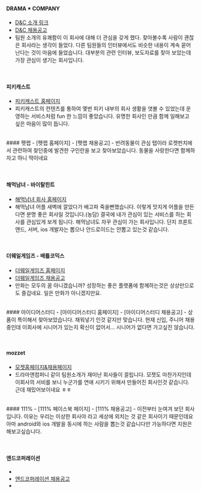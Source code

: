 

#### DRAMA * COMPANY 
 - [D&C 소개 링크]
 - [D&C 채용공고]
 - 팀원 소개의 유쾌함이 이 회사에 대해 더 관심을 갖게 했다. 찾아볼수록 사람이 괜찮은 회사라는 생각이 들었다. 다른 팀원들의 인터뷰에서도 비슷한 내용이 계속 묻어난다는 것이 마음에 들었습니다. 대부분의 관련 인터뷰, 보도자료를 찾아 보았는데 가장 관심이 생기는 회사입니다.


<br/>

#### 피키캐스트
 - [피키캐스트 홈페이지]
 - 피키캐스트의 컨텐츠를 통하여 몇번 피키 내부의 회사 생활을 엿볼 수 있었는데 운영하는 서비스처럼 fun 한 느낌이 좋았습니다. 유명한 회사인 만큼 함께 일해보고 싶은 마음이 많이 듭니다.

[피키캐스트 홈페이지]:<https://www.pikicast.com/>

<br/>
#### 펫랩
 - [펫랩 홈페이지]
 - [펫랩 채용공고]
 - 반려동물이 관심 탭이라 로켓펀치에서 관련하여 찾던중에 발견한 구인란을 보고 찾아보았습니다. 동물을 사랑한다면 함께하자고 하니 딱이네요 

[펫랩 홈페이지]:<http://www.iluvpet.co.kr/>
[펫랩 채용공고]:<https://www.rocketpunch.com/jobs/21124/%EC%95%88%EB%93%9C%EB%A1%9C%EC%9D%B4%EB%93%9C-IOS-%EA%B0%9C%EB%B0%9C%EC%9E%90>
<br/>
#### 해먹남녀 - 바이탈힌트 
 - [해먹남녀 회사 홈페이지]
 - 해먹남녀 어플 새벽에 깔았다가 배고파 죽을뻔했습니다. 이렇게 맛지게 어플을 만든다면 분명 좋은 회사일 것입니다.(농담) 결국에 내가 관심이 있는 서비스를 하는 회사를 관심있게 보게 됩니다. 해먹남녀도 자꾸 관심이 가는 회사입니다. 단지 프론트앤드, 서버, ios 개발자는 뽑으나 안드로이드는 안뽑고 있는것 같습니다.

[해먹남녀 회사 홈페이지]:<http://vitalhint.com/ko/>
<br/>
#### 더웨일게임즈 - 배틀코믹스 
 - [더웨일게임즈 홈페이지]
 - [더웨일게임즈 채용공고]
 - 만화는 모두의 꿈 아니겠습니까? 성장하는 좋은 플랫폼에 함께하는것은 상상만으로도 즐겁네요. 일은 만화가 아니겠지만요. 

[더웨일게임즈 홈페이지]:<http://www.thewhalegames.com/>
[더웨일게임즈 채용공고]: <https://www.wanted.co.kr/wd/1778?industry_id=506&referer_id=85756>

<br/>
#### 아이디어스터디
 - [아이디어스터디 홈페이지] 
 - [아이디어스터디 채용공고]
 - 상품이 특이해서 찾아보았습니다. 채워넣기 인것 같지만 맞습니다. 현재 신입, 주니어 채용중인데 이회사에 시니어가 있는지 확신이 없어서... 시니어가 없다면 가고싶진 않습니다. 

[아이디어스터디 홈페이지]:<http://ideastudy.co.kr/>
[아이디어스터디 채용공고]:<https://www.wanted.co.kr/wd/2044?referer_id=85756>
<br/>

#### mozzet
 - [모젯홈페이지&채용페이지]
 - 드라마앤컴퍼니 같이 팀원소개가 재미난 회사들이 끌립니다. 모젯도 마찬가지인데 이회사의 서비를 보니 누군가를 연애 시키기 위해서 만들어진 회사인것 같습니다. 근데 재밌어보이네요 ㅎㅎ 

 [모젯홈페이지&채용페이지]:<http://www.mozzet.com/joinus>


<br/>
#### 111%
 - [111% 페이스북 페이지]
 - [111% 채용공고]
 - 이전부터 눈여겨 보던 회사입니다. 이유는 우리는 이상한 회사야 라고 세상에 외치는 것 같은 회사이기 때문인데요 아마 android와 ios 개발을 동시에 하는 사람을 뽑는것 같습니다만 가능하다면 지원은 해보고싶습니다. 

[111% 페이스북 페이지]:<http://www.facebook.com/111percent>
[111% 채용공고]:<https://www.rocketpunch.com/jobs/20096/%EC%83%9D%ED%99%9C-%ED%95%84%EC%88%98-%EC%95%B1-%EA%B0%9C%EB%B0%9C%EC%9E%90>
<br/>
#### 앤드코퍼레이션
 - [앤드코퍼레이션 홈페이지]:<http://goand.com/>
 - [앤드코퍼레이션 채용공고]
 - 

[앤드코퍼레이션 홈페이지]:<http://goand.com/>
[앤드코퍼레이션 채용공고]:<https://www.wanted.co.kr/wd/1850?referer_id=85756>
<br/>



[D&C 소개 링크]:<http://dramancompany.com/company/>
[D&C 채용공고]:<https://www.wanted.co.kr/wd/1138?referer_id=85756>